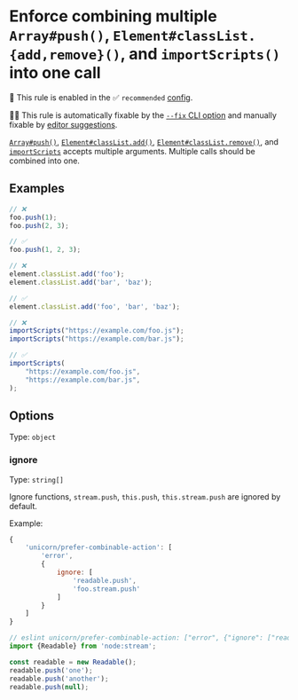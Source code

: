 # Enforce combining multiple `Array#push()`, `Element#classList.{add,remove}()`, and `importScripts()` into one call

💼 This rule is enabled in the ✅ `recommended` [config](https://github.com/sindresorhus/eslint-plugin-unicorn#recommended-config).

🔧💡 This rule is automatically fixable by the [`--fix` CLI option](https://eslint.org/docs/latest/user-guide/command-line-interface#--fix) and manually fixable by [editor suggestions](https://eslint.org/docs/latest/use/core-concepts#rule-suggestions).

<!-- end auto-generated rule header -->
<!-- Do not manually modify this header. Run: `npm run fix:eslint-docs` -->

[`Array#push()`](https://developer.mozilla.org/en-US/docs/Web/JavaScript/Reference/Global_Objects/Array/push), [`Element#classList.add()`](https://developer.mozilla.org/en-US/docs/Web/API/Element/classList), [`Element#classList.remove()`](https://developer.mozilla.org/en-US/docs/Web/API/Element/classList), and [`importScripts`](https://developer.mozilla.org/en-US/docs/Web/API/WorkerGlobalScope/importScripts) accepts multiple arguments. Multiple calls should be combined into one.

## Examples

```js
// ❌
foo.push(1);
foo.push(2, 3);

// ✅
foo.push(1, 2, 3);
```

```js
// ❌
element.classList.add('foo');
element.classList.add('bar', 'baz');

// ✅
element.classList.add('foo', 'bar', 'baz');
```

```js
// ❌
importScripts("https://example.com/foo.js");
importScripts("https://example.com/bar.js");

// ✅
importScripts(
	"https://example.com/foo.js",
	"https://example.com/bar.js",
);
```

## Options

Type: `object`

### ignore

Type: `string[]`

Ignore functions, `stream.push`, `this.push`, `this.stream.push` are ignored by default.

Example:

```js
{
	'unicorn/prefer-combinable-action': [
		'error',
		{
			ignore: [
				'readable.push',
				'foo.stream.push'
			]
		}
	]
}
```

```js
// eslint unicorn/prefer-combinable-action: ["error", {"ignore": ["readable"]}]
import {Readable} from 'node:stream';

const readable = new Readable();
readable.push('one');
readable.push('another');
readable.push(null);
```
